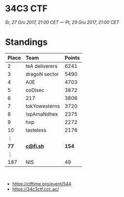 # 34C3 CTF
*Śr, 27 Gru 2017, 21:00 CET — Pt, 29 Gru 2017, 21:00 CET*

# Standings
|Place |	Team |	Points
|:--- |:--- |:--- 
|2	|teA deliverers		|6241	
|3	|dragoN sector		|5490	
|4	|A*0*E		|4703	
|5	|coDisec		|3872	
|6	|217		|3806	
|7	|tokYowesterns		|3720	
|8	|!spAmaNdhex		|2375	
|9	|hxp		|2272	
|10	|tasteless		|2176	
|&vellip; | &nbsp; |  &nbsp;
|**77**	|**c@fi.sh**		|**154**	
|&vellip; | &nbsp; |  &nbsp;
|187	|NIS		|49	

&nbsp;
- https://ctftime.org/event/544
- https://34c3ctf.ccc.ac/